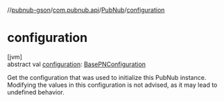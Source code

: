 //[pubnub-gson](../../../index.md)/[com.pubnub.api](../index.md)/[PubNub](index.md)/[configuration](configuration.md)

# configuration

[jvm]\
abstract val [configuration](configuration.md): [BasePNConfiguration](../../../../pubnub-gson/com.pubnub.api.v2/-base-p-n-configuration/index.md)

Get the configuration that was used to initialize this PubNub instance. Modifying the values in this configuration is not advised, as it may lead to undefined behavior.
